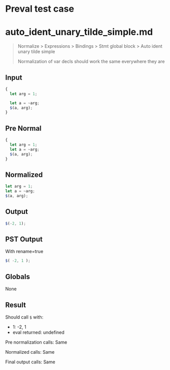# Preval test case

# auto_ident_unary_tilde_simple.md

> Normalize > Expressions > Bindings > Stmt global block > Auto ident unary tilde simple
>
> Normalization of var decls should work the same everywhere they are

## Input

`````js filename=intro
{
  let arg = 1;

  let a = ~arg;
  $(a, arg);
}
`````

## Pre Normal


`````js filename=intro
{
  let arg = 1;
  let a = ~arg;
  $(a, arg);
}
`````

## Normalized


`````js filename=intro
let arg = 1;
let a = ~arg;
$(a, arg);
`````

## Output


`````js filename=intro
$(-2, 1);
`````

## PST Output

With rename=true

`````js filename=intro
$( -2, 1 );
`````

## Globals

None

## Result

Should call `$` with:
 - 1: -2, 1
 - eval returned: undefined

Pre normalization calls: Same

Normalized calls: Same

Final output calls: Same
